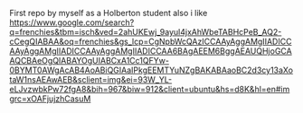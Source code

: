 First repo by myself as a Holberton student also i like <https://www.google.com/search?q=frenchies&tbm=isch&ved=2ahUKEwj_9ayul4jxAhWbeTABHcPeB_AQ2-cCegQIABAA&oq=frenchies&gs_lcp=CgNpbWcQAzICCAAyAggAMgIIADICCAAyAggAMgIIADICCAAyAggAMgIIADICCAA6BAgAEEM6BggAEAUQHjoGCAAQCBAeOgQIABAYOgUIABCxA1Cc1QFYw-0BYMT0AWgAcAB4AoABiQGIAaIPkgEEMTYuNZgBAKABAaoBC2d3cy13aXotaW1nsAEAwAEB&sclient=img&ei=93W_YL-eLJvzwbkPw72fgA8&bih=967&biw=912&client=ubuntu&hs=d8K&hl=en#imgrc=xOAFjujzhCasuM>